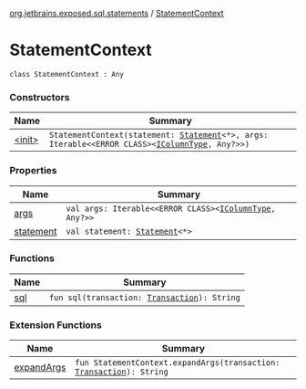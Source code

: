 [org.jetbrains.exposed.sql.statements](../index.md) / [StatementContext](.)

# StatementContext

`class StatementContext : Any`

### Constructors

| Name | Summary |
|---|---|
| [&lt;init&gt;](-init-.md) | `StatementContext(statement: `[`Statement`](../-statement/index.md)`<*>, args: Iterable<<ERROR CLASS><`[`IColumnType`](../../org.jetbrains.exposed.sql/-i-column-type/index.md)`, Any?>>)` |

### Properties

| Name | Summary |
|---|---|
| [args](args.md) | `val args: Iterable<<ERROR CLASS><`[`IColumnType`](../../org.jetbrains.exposed.sql/-i-column-type/index.md)`, Any?>>` |
| [statement](statement.md) | `val statement: `[`Statement`](../-statement/index.md)`<*>` |

### Functions

| Name | Summary |
|---|---|
| [sql](sql.md) | `fun sql(transaction: `[`Transaction`](../../org.jetbrains.exposed.sql/-transaction/index.md)`): String` |

### Extension Functions

| Name | Summary |
|---|---|
| [expandArgs](../expand-args.md) | `fun StatementContext.expandArgs(transaction: `[`Transaction`](../../org.jetbrains.exposed.sql/-transaction/index.md)`): String` |
